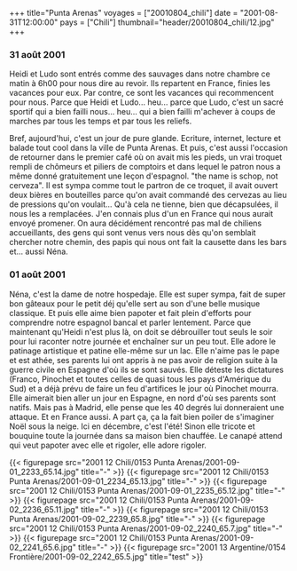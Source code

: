 +++
title="Punta Arenas"
voyages = ["20010804_chili"]
date = "2001-08-31T12:00:00"
pays = ["Chili"]
thumbnail="header/20010804_chili/12.jpg"
+++
### 31 août 2001

Heidi et Ludo sont entrés comme des sauvages dans notre chambre ce matin à 
6h00 pour nous dire au revoir. Ils repartent en France, finies les vacances 
pour eux. Par contre, ce sont les vacances qui recommencent pour nous. Parce 
que Heidi et Ludo... heu... parce que Ludo, c'est un sacré sportif qui a bien 
failli nous... heu... qui a bien failli m'achever à coups de marches par tous 
les temps et par tous les reliefs.

Bref, aujourd'hui, c'est un jour de pure glande. Ecriture, internet, lecture 
et balade tout cool dans la ville de Punta Arenas. Et puis, c'est aussi l'occasion 
de retourner dans le premier café où on avait mis les pieds, un vrai troquet 
rempli de chômeurs et piliers de comptoirs et dans lequel le patron nous a même 
donné gratuitement une leçon d'espagnol. "the name is schop, not cerveza". Il 
est sympa comme tout le partron de ce troquet, il avait ouvert deux bières en 
bouteilles parce qu'on avait commandé des cervezas au lieu de pressions qu'on 
voulait... Qu'à cela ne tienne, bien que décapsulées, il nous les a remplacées. 
J'en connais plus d'un en France qui nous aurait envoyé promener. On aura décidément 
rencontré pas mal de chiliens accueillants, des gens qui sont venus vers nous 
dès qu'on semblait chercher notre chemin, des papis qui nous ont fait la causette 
dans les bars et... aussi Néna.

### 01 août 2001

Néna, c'est la dame de notre hospedaje. Elle est super sympa, fait de super 
bon gâteaux pour le petit déj qu'elle sert au son d'une belle musique classique. 
Et puis elle aime bien papoter et fait plein d'efforts pour comprendre notre 
espagnol bancal et parler lentement. Parce que maintenant qu'Heidi n'est plus 
là, on doit se débrouiller tout seuls le soir pour lui raconter notre journée 
et enchaîner sur un peu tout. Elle adore le patinage artistique et patine elle-même 
sur un lac. Elle n'aime pas le pape et est athée, ses parents lui ont appris 
à ne pas avoir de religion suite à la guerre civile en Espagne d'où ils se sont 
sauvés. Elle déteste les dictatures (Franco, Pinochet et toutes celles de quasi 
tous les pays d'Amérique du Sud) et a déjà prévu de faire un feu d'artifices 
le jour où Pinochet mourra. Elle aimerait bien aller un jour en Espagne, en 
nord d'où ses parents sont natifs. Mais pas à Madrid, elle pense que les 40 
degrés lui donneraient une attaque. Et en France aussi. A part ça, ça la fait 
bien poiler de s'imaginer Noël sous la neige. Ici en décembre, c'est l'été! 
Sinon elle tricote et bouquine toute la journée dans sa maison bien chauffée. 
Le canapé attend qui veut papoter avec elle et rigoler, elle adore rigoler.


<div id="TOTO">{{< figurepage src="2001 12 Chili/0153 Punta Arenas/2001-09-01_2233_65.14.jpg" title="-"  >}}
{{< figurepage src="2001 12 Chili/0153 Punta Arenas/2001-09-01_2234_65.13.jpg" title="-"  >}}
{{< figurepage src="2001 12 Chili/0153 Punta Arenas/2001-09-01_2235_65.12.jpg" title="-"  >}}
{{< figurepage src="2001 12 Chili/0153 Punta Arenas/2001-09-02_2236_65.11.jpg" title="-"  >}}
{{< figurepage src="2001 12 Chili/0153 Punta Arenas/2001-09-02_2239_65.8.jpg" title="-"  >}}
{{< figurepage src="2001 12 Chili/0153 Punta Arenas/2001-09-02_2240_65.7.jpg" title="-"  >}}
{{< figurepage src="2001 12 Chili/0153 Punta Arenas/2001-09-02_2241_65.6.jpg" title="-"  >}}
{{< figurepage src="2001 13 Argentine/0154 Frontière/2001-09-02_2242_65.5.jpg" title="test"  >}}
</DIV>

